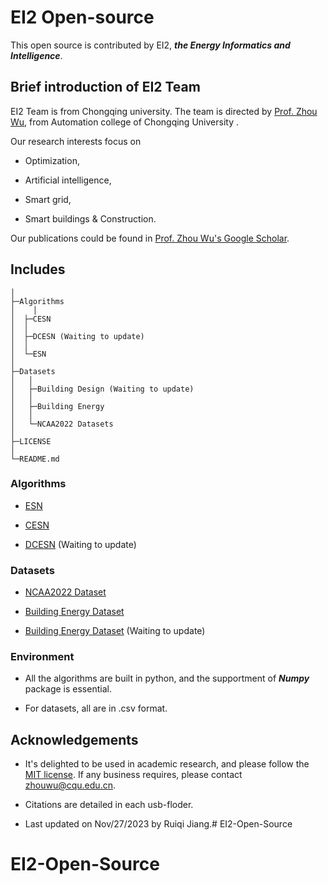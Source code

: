 # EI2 Open-source

This open source is contributed by EI2, ***the Energy Informatics and Intelligence***.

## Brief introduction of EI2 Team

EI2 Team is from Chongqing university. 
The team is directed by [Prof. Zhou Wu](http://accu.cqu.edu.cn/info/1249/4983.htm), from Automation college of Chongqing University .

Our research interests focus on 

- Optimization, 

- Artificial intelligence, 

- Smart grid, 

- Smart buildings & Construction. 

Our publications could be found in [Prof. Zhou Wu's Google Scholar](https://scholar.google.com.hk/citations?user=ckK46o4AAAAJ&hl=en).

## Includes

    │
    ├─Algorithms
    │    │
    │  ├─CESN
    │  │
    │  ├─DCESN (Waiting to update)
    │  │
    │  └─ESN
    │
    ├─Datasets
    │	│
    │	├─Building Design (Waiting to update)
    │	│	
    │	├─Building Energy
    │	│
    │	└─NCAA2022 Datasets
    │
    ├─LICENSE
    │
    └─README.md


### Algorithms

- [ESN](./Algorithms/ESN)

- [CESN](./Algorithms/CESN)

- [DCESN](./Algorithms/DCESN) (Waiting to update)

### Datasets

- [NCAA2022 Dataset](./Datasets/NCAA2022-Dataset)

- [Building Energy Dataset](./Datasets/Building-Energy)

- [Building Energy Dataset](./Datasets/Building-Design) (Waiting to update)

### Environment

- All the algorithms are built in python, and the supportment of ***Numpy*** package is essential.

- For datasets, all are in .csv format.

## Acknowledgements

- It's delighted to be used in academic research, and please follow the [MIT license](./LICENSE). If any business requires, please contact zhouwu@cqu.edu.cn.

- Citations are detailed in each usb-floder.

- Last updated on Nov/27/2023 by Ruiqi Jiang.# EI2-Open-Source
# EI2-Open-Source
